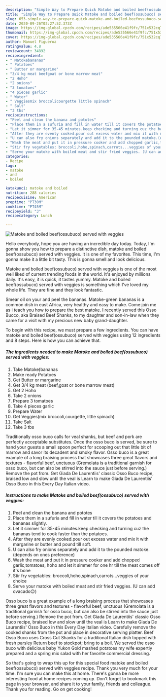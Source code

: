 ```yaml
---
description: "Simple Way to Prepare Quick Matoke and boiled beef(ossubuco) served with veggies"
title: "Simple Way to Prepare Quick Matoke and boiled beef(ossubuco) served with veggies"
slug: 653-simple-way-to-prepare-quick-matoke-and-boiled-beefossubuco-served-with-veggies
date: 2020-09-26T02:27:52.373Z
image: https://img-global.cpcdn.com/recipes/ade535566e41f9fc/751x532cq70/matoke-and-boiled-beefossubuco-served-with-veggies-recipe-main-photo.jpg
thumbnail: https://img-global.cpcdn.com/recipes/ade535566e41f9fc/751x532cq70/matoke-and-boiled-beefossubuco-served-with-veggies-recipe-main-photo.jpg
cover: https://img-global.cpcdn.com/recipes/ade535566e41f9fc/751x532cq70/matoke-and-boiled-beefossubuco-served-with-veggies-recipe-main-photo.jpg
author: Manuel Figueroa
ratingvalue: 4.8
reviewcount: 34892
recipeingredient:
- " Matokebananas"
- " Potatoes"
- " Butter or margarine"
- "3/4 kg meat beefgoat or bone marrow meat"
- "2 Hoho"
- "2 onions"
- "3 tomatoes"
- "4 pieces garlic"
- " Water"
- " Veggiesmix broccolicourgette little spinach"
- " Salt"
- "3 tbs"
recipeinstructions:
- "Peel and clean the banana and pototes"
- "Place them in a sufuria and fill in water till it covers the potatoes and bananas slightly."
- "Let it simmer for 35-45 minutes.keep checking and turning cuz the bananas tend to cook faster than the potatoes."
- "After they are evenly cooked.pour out excess water and mix it with margarine or butter and pound till soft."
- "U can also fry onions separately and add it to the pounded matoke.(depends on ones preference)"
- "Wash the meat and put it in pressure cooker and add chopped garlic,tomatoes, hoho and let it simmer for one hr till the meat comes off it&#39;s bone"
- "Stir fry vegetables: broccoli,hoho,spinach,carrots...veggies of your choice"
- "Serve your matoke with boiled meat and stir fried veggies. (U can add ovacado😉)"
categories:
- Recipe
tags:
- matoke
- and
- boiled

katakunci: matoke and boiled 
nutrition: 288 calories
recipecuisine: American
preptime: "PT30M"
cooktime: "PT45M"
recipeyield: "3"
recipecategory: Lunch

---
```



![Matoke and boiled beef(ossubuco) served with veggies](https://img-global.cpcdn.com/recipes/ade535566e41f9fc/751x532cq70/matoke-and-boiled-beefossubuco-served-with-veggies-recipe-main-photo.jpg)

Hello everybody, hope you are having an incredible day today. Today, I'm gonna show you how to prepare a distinctive dish, matoke and boiled beef(ossubuco) served with veggies. It is one of my favorites. This time, I'm gonna make it a little bit tasty. This is gonna smell and look delicious.

Matoke and boiled beef(ossubuco) served with veggies is one of the most well liked of current trending foods in the world. It's enjoyed by millions daily. It's easy, it is quick, it tastes yummy. Matoke and boiled beef(ossubuco) served with veggies is something which I've loved my whole life. They are fine and they look fantastic.

Smear oil on your and peel the bananas. Matoke-green bananas is a common dish in east Africa, very healthy and easy to make. Come join me as i teach you how to prepare the best matoke. I recently served this Osso Bucco, aka Braised Beef Shanks, to my daughter and son-in-law when they came for a visit with my precious new baby grand-daughter.


To begin with this recipe, we must prepare a few ingredients. You can have matoke and boiled beef(ossubuco) served with veggies using 12 ingredients and 8 steps. Here is how you can achieve that.

<!--inarticleads1-->

##### The ingredients needed to make Matoke and boiled beef(ossubuco) served with veggies:

1. Take  Matoke)bananas
1. Make ready  Potatoes
1. Get  Butter or margarine
1. Get 3/4 kg meat (beef,goat or bone marrow meat)
1. Get 2 Hoho
1. Take 2 onions
1. Prepare 3 tomatoes
1. Take 4 pieces garlic
1. Prepare  Water
1. Get  Veggies(mix broccoli,courgette, little spinach)
1. Take  Salt
1. Take 3 tbs


Traditionally osso buco calls for veal shanks, but beef and pork are perfectly acceptable substitutes. Once the osso buco is served, be sure to hand your guests a small spoon perfect for scooping out that little bit of marrow and savor its decadent and smoky flavor. Osso buco is a great example of a long braising process that showcases three great flavors and textures - flavorful beef, unctuous (Gremolata is a traditional garnish for osso buco, but can also be stirred into the sauce just before serving.) Remove the pot from. Get Giada De Laurentiis&#39; classic Osso Buco recipe, braised low and slow until the veal is Learn to make Giada De Laurentiis&#39; Osso Buco in this Every Day Italian video. 

<!--inarticleads2-->

##### Instructions to make Matoke and boiled beef(ossubuco) served with veggies:

1. Peel and clean the banana and pototes
1. Place them in a sufuria and fill in water till it covers the potatoes and bananas slightly.
1. Let it simmer for 35-45 minutes.keep checking and turning cuz the bananas tend to cook faster than the potatoes.
1. After they are evenly cooked.pour out excess water and mix it with margarine or butter and pound till soft.
1. U can also fry onions separately and add it to the pounded matoke.(depends on ones preference)
1. Wash the meat and put it in pressure cooker and add chopped garlic,tomatoes, hoho and let it simmer for one hr till the meat comes off it&#39;s bone
1. Stir fry vegetables: broccoli,hoho,spinach,carrots...veggies of your choice
1. Serve your matoke with boiled meat and stir fried veggies. (U can add ovacado😉)


Osso buco is a great example of a long braising process that showcases three great flavors and textures - flavorful beef, unctuous (Gremolata is a traditional garnish for osso buco, but can also be stirred into the sauce just before serving.) Remove the pot from. Get Giada De Laurentiis&#39; classic Osso Buco recipe, braised low and slow until the veal is Learn to make Giada De Laurentiis&#39; Osso Buco in this Every Day Italian video. Carefully remove the cooked shanks from the pot and place in decorative serving platter. Beef Osso Buco uses Cross Cut Shanks for a traditional Italian dish topped with fresh parsley Return beef to stockpot; bring to a boil. We served the osso buco with delicious baby Yukon Gold mashed potatoes my wife expertly prepared and a spring mix salad with her favorite commercial dressing. 

So that's going to wrap this up for this special food matoke and boiled beef(ossubuco) served with veggies recipe. Thank you very much for your time. I'm sure you can make this at home. There's gonna be more interesting food at home recipes coming up. Don't forget to bookmark this page in your browser, and share it to your family, friends and colleague. Thank you for reading. Go on get cooking!
